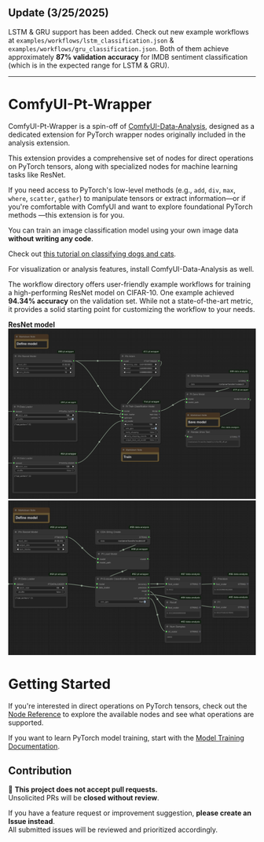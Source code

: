 ## Update (3/25/2025) 

LSTM & GRU support has been added.
Check out new example workflows at `examples/workflows/lstm_classification.json` & `examples/workflows/gru_classification.json`. Both of them achieve approximately **87% validation accuracy** for IMDB sentiment classification (which is in the expected range for LSTM & GRU).

---
# ComfyUI-Pt-Wrapper  

ComfyUI-Pt-Wrapper is a spin-off of [ComfyUI-Data-Analysis](https://github.com/HowToSD/ComfyUI-Data-Analysis), designed as a dedicated extension for PyTorch wrapper nodes originally included in the analysis extension.

This extension provides a comprehensive set of nodes for direct operations on PyTorch tensors, along with specialized nodes for machine learning tasks like ResNet.

If you need access to PyTorch's low-level methods (e.g., `add`, `div`, `max`, `where`, `scatter`, `gather`) to manipulate tensors or extract information—or if you're comfortable with ComfyUI and want to explore foundational PyTorch methods —this extension is for you.

You can train an image classification model using your own image data **without writing any code**.

Check out [this tutorial on classifying dogs and cats](docs/dog_cat_classification_model_training.md).

For visualization or analysis features, install ComfyUI-Data-Analysis as well.

The workflow directory offers user-friendly example workflows for training a high-performing ResNet model on CIFAR-10. One example achieved **94.34% accuracy** on the validation set. While not a state-of-the-art metric, it provides a solid starting point for customizing the workflow to your needs.

**ResNet model**
![Train](docs/images/resnet_train.png)
![Eval](docs/images/resnet_eval.png)

# Getting Started
If you're interested in direct operations on PyTorch tensors, check out the [Node Reference](docs/reference/node_reference.md) to explore the available nodes and see what operations are supported.

If you want to learn PyTorch model training, start with the [Model Training Documentation](docs/model_training.md).

## Contribution
🚫 **This project does not accept pull requests.**  
Unsolicited PRs will be **closed without review**.  

If you have a feature request or improvement suggestion, **please create an Issue instead**.  
All submitted issues will be reviewed and prioritized accordingly.

